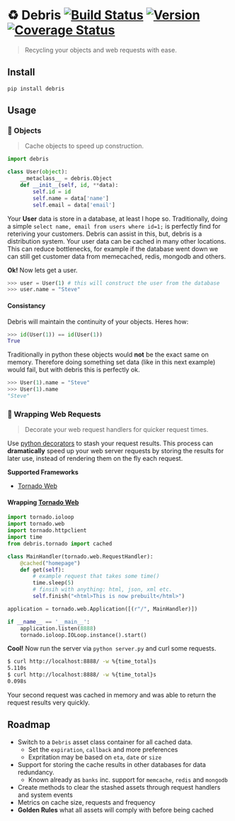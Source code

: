 # :recycle: Debris [![Build Status](https://secure.travis-ci.org/stevepeak/debris.png)](http://travis-ci.org/stevepeak/debris) [![Version](https://pypip.in/v/debris/badge.png)](https://github.com/stevepeak/debris) [![Coverage Status](https://coveralls.io/repos/stevepeak/debris/badge.png?branch=master)](https://coveralls.io/r/stevepeak/debris?branch=master)

> Recycling your objects and web requests with ease.

## Install
`pip install debris`

## Usage

### :octopus: Objects

> Cache objects to speed up construction.

```python
import debris

class User(object):
    __metaclass__ = debris.Object
    def __init__(self, id, **data):
        self.id = id
        self.name = data['name']
        self.email = data['email']
```

Your **User** data is store in a database, at least I hope so. Traditionally, doing a simple
`select name, email from users where id=1;` is perfectly find for reteriving your customers.
Debris can assist in this, but, debris is a distribution system. Your user data can be
cached in many other locations. This can reduce bottlenecks, for example if the database
went down we can still get customer data from memecached, redis, mongodb and others.

**Ok!** Now lets get a user.

```python
>>> user = User(1) # this will construct the user from the database
>>> user.name = "Steve"
```

#### Consistancy

Debris will maintain the continuity of your objects. Heres how:

```python
>>> id(User(1)) == id(User(1))
True
```

Traditionally in python these objects would **not** be the exact same on memory. 
Therefore doing something set data (like in this next example) would fail, but
with debris this is perfectly ok.

```python
>>> User(1).name = "Steve"
>>> User(1).name
"Steve"
```


### :candy: Wrapping Web Requests

> Decorate your web request handlers for quicker request times.

Use [python decorators](https://wiki.python.org/moin/PythonDecorators) to stash your request results. This process can **dramatically** speed up your web server requests by storing the results for later use, instead of rendering them on the fly each request.

**Supported Frameworks**
- [Tornado Web](https://github.com/facebook/tornado)

#### Wrapping [Tornado Web](https://github.com/facebook/tornado)
```python
import tornado.ioloop
import tornado.web
import tornado.httpclient
import time
from debris.tornado import cached

class MainHandler(tornado.web.RequestHandler):
    @cached("homepage")
    def get(self):
        # example request that takes some time()
        time.sleep(5)       
        # finsih with anything: html, json, xml etc.
        self.finish("<html>This is now prebuilt</html>")

application = tornado.web.Application([(r"/", MainHandler)])

if __name__ == '__main__':
    application.listen(8888)
    tornado.ioloop.IOLoop.instance().start()
```

**Cool!** Now run the server via `python server.py` and curl some requests.

```sh
$ curl http://localhost:8888/ -w %{time_total}s
5.110s
$ curl http://localhost:8888/ -w %{time_total}s
0.098s
```
Your second request was cached in memory and was able to return the request results very quickly.

## Roadmap
- Switch to a `Debris` asset class container for all cached data.
    - Set the `expiration`,  `callback` and more preferences
    - Expritation may be based on `eta`, `date` or `size`
- Support for storing the cache results in other databases for data redundancy.
    - Known already as `banks` inc. support for `memcache`, `redis` and `mongodb`
- Create methods to clear the stashed assets through request handlers and system events
- Metrics on cache size, requests and frequency
- **Golden Rules** what all assets will comply with before being cached
